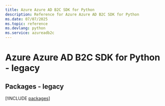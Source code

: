 ```yaml
---
title: Azure Azure AD B2C SDK for Python
description: Reference for Azure Azure AD B2C SDK for Python
ms.date: 07/07/2025
ms.topic: reference
ms.devlang: python
ms.service: azureadb2c
---
```

# Azure Azure AD B2C SDK for Python - legacy
## Packages - legacy
[!INCLUDE [packages](azure-ad-b2c-index.md)]